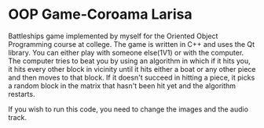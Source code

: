 # OOP Game-Coroama Larisa


Battleships game implemented by myself for the Oriented Object Programming course at college.
The game is written in C++ and uses the Qt library. You can either play with someone else(1V1) or with the computer.
The computer tries to beat you by using an algorithm in which if it hits you, it hits every other block in vicinity until it hits either a boat or any other piece and then moves to that block. If it doesn't succeed in hitting a piece, it picks a random block in the matrix that hasn't been hit yet and the algorithm restarts. 


If you wish to run this code, you need to change the images and the audio track.

